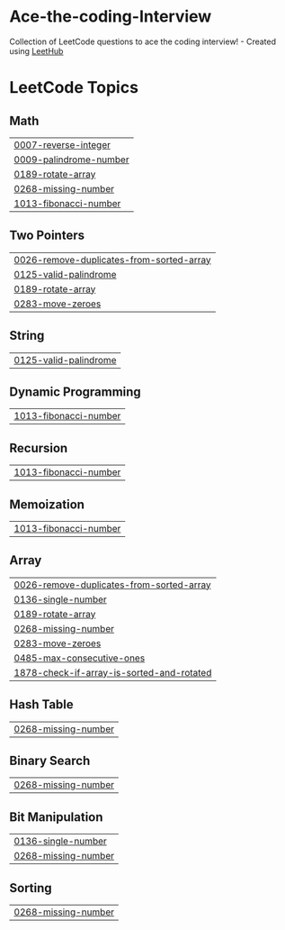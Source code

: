 # Ace-the-coding-Interview
Collection of LeetCode questions to ace the coding interview! - Created using [LeetHub](https://github.com/QasimWani/LeetHub)

<!---LeetCode Topics Start-->
# LeetCode Topics
## Math
|  |
| ------- |
| [0007-reverse-integer](https://github.com/Priyanka2604/Ace-the-coding-Interview/tree/master/0007-reverse-integer) |
| [0009-palindrome-number](https://github.com/Priyanka2604/Ace-the-coding-Interview/tree/master/0009-palindrome-number) |
| [0189-rotate-array](https://github.com/Priyanka2604/Ace-the-coding-Interview/tree/master/0189-rotate-array) |
| [0268-missing-number](https://github.com/Priyanka2604/Ace-the-coding-Interview/tree/master/0268-missing-number) |
| [1013-fibonacci-number](https://github.com/Priyanka2604/Ace-the-coding-Interview/tree/master/1013-fibonacci-number) |
## Two Pointers
|  |
| ------- |
| [0026-remove-duplicates-from-sorted-array](https://github.com/Priyanka2604/Ace-the-coding-Interview/tree/master/0026-remove-duplicates-from-sorted-array) |
| [0125-valid-palindrome](https://github.com/Priyanka2604/Ace-the-coding-Interview/tree/master/0125-valid-palindrome) |
| [0189-rotate-array](https://github.com/Priyanka2604/Ace-the-coding-Interview/tree/master/0189-rotate-array) |
| [0283-move-zeroes](https://github.com/Priyanka2604/Ace-the-coding-Interview/tree/master/0283-move-zeroes) |
## String
|  |
| ------- |
| [0125-valid-palindrome](https://github.com/Priyanka2604/Ace-the-coding-Interview/tree/master/0125-valid-palindrome) |
## Dynamic Programming
|  |
| ------- |
| [1013-fibonacci-number](https://github.com/Priyanka2604/Ace-the-coding-Interview/tree/master/1013-fibonacci-number) |
## Recursion
|  |
| ------- |
| [1013-fibonacci-number](https://github.com/Priyanka2604/Ace-the-coding-Interview/tree/master/1013-fibonacci-number) |
## Memoization
|  |
| ------- |
| [1013-fibonacci-number](https://github.com/Priyanka2604/Ace-the-coding-Interview/tree/master/1013-fibonacci-number) |
## Array
|  |
| ------- |
| [0026-remove-duplicates-from-sorted-array](https://github.com/Priyanka2604/Ace-the-coding-Interview/tree/master/0026-remove-duplicates-from-sorted-array) |
| [0136-single-number](https://github.com/Priyanka2604/Ace-the-coding-Interview/tree/master/0136-single-number) |
| [0189-rotate-array](https://github.com/Priyanka2604/Ace-the-coding-Interview/tree/master/0189-rotate-array) |
| [0268-missing-number](https://github.com/Priyanka2604/Ace-the-coding-Interview/tree/master/0268-missing-number) |
| [0283-move-zeroes](https://github.com/Priyanka2604/Ace-the-coding-Interview/tree/master/0283-move-zeroes) |
| [0485-max-consecutive-ones](https://github.com/Priyanka2604/Ace-the-coding-Interview/tree/master/0485-max-consecutive-ones) |
| [1878-check-if-array-is-sorted-and-rotated](https://github.com/Priyanka2604/Ace-the-coding-Interview/tree/master/1878-check-if-array-is-sorted-and-rotated) |
## Hash Table
|  |
| ------- |
| [0268-missing-number](https://github.com/Priyanka2604/Ace-the-coding-Interview/tree/master/0268-missing-number) |
## Binary Search
|  |
| ------- |
| [0268-missing-number](https://github.com/Priyanka2604/Ace-the-coding-Interview/tree/master/0268-missing-number) |
## Bit Manipulation
|  |
| ------- |
| [0136-single-number](https://github.com/Priyanka2604/Ace-the-coding-Interview/tree/master/0136-single-number) |
| [0268-missing-number](https://github.com/Priyanka2604/Ace-the-coding-Interview/tree/master/0268-missing-number) |
## Sorting
|  |
| ------- |
| [0268-missing-number](https://github.com/Priyanka2604/Ace-the-coding-Interview/tree/master/0268-missing-number) |
<!---LeetCode Topics End-->